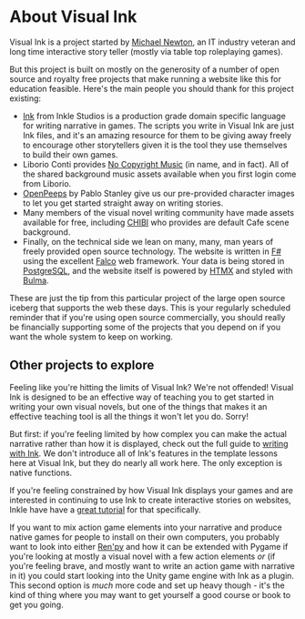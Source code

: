 # About Visual Ink

Visual Ink is a project started by [Michael Newton](https://blog.mavnn.co.uk/), an IT industry veteran and long time interactive story teller (mostly via table top roleplaying games).

But this project is built on mostly on the generosity of a number of open source and royalty free projects that make running a website like this for education feasible. Here's the main people you should thank for this project existing:

- [Ink](https://www.inklestudios.com/ink/) from Inkle Studios is a production grade domain specific language for writing narrative in games. The scripts you write in Visual Ink are just Ink files, and it's an amazing resource for them to be giving away freely to encourage other storytellers given it is the tool they use themselves to build their own games.
- Liborio Conti provides [No Copyright Music](https://www.no-copyright-music.com/) (in name, and in fact). All of the shared background music assets available when you first login come from Liborio.
- [OpenPeeps](https://www.openpeeps.com/) by Pablo Stanley give us our pre-provided character images to let you get started straight away on writing stories.
- Many members of the visual novel writing community have made assets available for free, including [CHIBI](https://itch.io/queue/c/4113937/visual-novel-backgrounds?game_id=1397476) who provides are default Cafe scene background.
- Finally, on the technical side we lean on many, many, man years of freely provided open source technology. The website is written in [F#](https://fsharp.org/) using the excellent [Falco](https://www.falcoframework.com/) web framework. Your data is being stored in [PostgreSQL](https://www.postgresql.org/), and the website itself is powered by [HTMX](https://htmx.org/) and styled with [Bulma](https://bulma.io/).

These are just the tip from this particular project of the large open source iceberg that supports the web these days. This is your regularly scheduled reminder that if you're using open source commercially, you should really be financially supporting some of the projects that you depend on if you want the whole system to keep on working.

## Other projects to explore

Feeling like you're hitting the limits of Visual Ink? We're not offended! Visual Ink is designed to be an effective way of teaching you to get started in writing your own visual novels, but one of the things that makes it an effective teaching tool is all the things it won't let you do. Sorry!

But first: if you're feeling limited by how complex you can make the actual narrative rather than how it is displayed, check out the full guide to [writing with Ink](https://github.com/inkle/ink/blob/master/Documentation/WritingWithInk.md). We don't introduce all of Ink's features in the template lessons here at Visual Ink, but they do nearly all work here. The only exception is native functions.

If you're feeling constrained by how Visual Ink displays your games and are interested in continuing to use Ink to create interactive stories on websites, Inkle have have a [great tutorial](https://www.inklestudios.com/ink/web-tutorial/) for that specifically.

If you want to mix action game elements into your narrative and produce native games for people to install on their own computers, you probably want to look into either [Ren'py](https://www.renpy.org/) and how it can be extended with Pygame if you're looking at mostly a visual novel with a few action elements *or* (if you're feeling brave, and mostly want to write an action game with narrative in it) you could start looking into the Unity game engine with Ink as a plugin. This second option is *much* more code and set up heavy though - it's the kind of thing where you may want to get yourself a good course or book to get you going.
